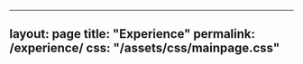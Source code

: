  ---
  layout: page
  title: "Experience"
  permalink: /experience/
  css: "/assets/css/mainpage.css"
  ---
  
  <div class="spacer"></div>
  
  <!-- Step 1 -->
  <div class="experience-step" data-observe>
    <div class="container">
      <div class="circle">
        <p><span class="bold-text">JSPS Research Fellow (DC1)</span><br>
        at the University of Tokyo</p>
      </div>
      <ul class="custom-bullets">
        <li><span class="bold-text">Apr 2016 - Mar 2019</span></li>
        <li>Aug 2017, Aug 2018, Visitor at Perimeter Institute</li>
        <li>Sep 2018 - Oct 2018, Visitor at Cornell University</li>
      </ul>
    </div>
  </div>
  
  <!-- Arrow + Step 2 -->
  <div class="arrow-container" data-observe>
    <svg width="60" height="60" viewBox="0 0 100 100" xmlns="http://www.w3.org/2000/svg">
      <path d="M10,10 C50,90 50,90 90,10" stroke="#A0522D" stroke-width="6" fill="none" stroke-linecap="round"/>
      <polygon points="85,5 95,10 85,15" fill="#A0522D" />
    </svg>
  </div>
  <div class="experience-step" data-observe>
    <div class="container">
      <div class="circle">
        <p><span class="bold-text">Special Postdoctoral Researcher</span><br>
        at RIKEN iTHEMS (Apr 2019 - Mar 2022)</p>
        <p><span class="bold-text">Postdoctoral Researcher</span><br>
        at Cornell University (Sep 2019 - Aug 2020)</p>
      </div>
      <div class="lists-container">
        <ul class="custom-bullets">
          <li><span class="bold-text">Apr 2019 - Mar 2022</span></li>
        </ul>
      </div>
    </div>
  </div>
  
  <!-- Arrow + Step 3 -->
  <div class="arrow-container" data-observe>
    <svg width="60" height="60" viewBox="0 0 100 100" xmlns="http://www.w3.org/2000/svg">
      <path d="M10,10 C50,90 50,90 90,10" stroke="#A0522D" stroke-width="6" fill="none" stroke-linecap="round"/>
      <polygon points="85,5 95,10 85,15" fill="#A0522D" />
    </svg>
  </div>
  <div class="experience-step" data-observe>
    <div class="container">
      <div class="circle">
        <p><span class="bold-text">Research Assistant Professor</span><br>
        at Yukawa Institute for Theoretical Physics (Apr 2022 - Mar 2025)</p>
        <p><span class="bold-text">Postdoctoral Researcher</span><br>
        at Princeton University (USA) (Sep 2022 - Mar 2025)</p>
      </div>
      <ul class="custom-bullets">
        <li><span class="bold-text">Apr 2022 - Mar 2025</span></li>
        <li>JSPS Research Fellow (PD) (Apr 2022 - Sep 2022)</li>
        <li>JSPS Research Fellow (CPD) (Oct 2022 - Mar 2025)</li>
      </ul>
    </div>
  </div>
  
  <!-- Arrow + Step 4 -->
  <div class="arrow-container" data-observe>
    <svg width="60" height="60" viewBox="0 0 100 100" xmlns="http://www.w3.org/2000/svg">
      <path d="M10,10 C50,90 50,90 90,10" stroke="#A0522D" stroke-width="6" fill="none" stroke-linecap="round"/>
      <polygon points="85,5 95,10 85,15" fill="#A0522D" />
    </svg>
  </div>
  <div class="experience-step" data-observe>
    <div class="container">
      <div class="circle">
        <p><span class="bold-text">Assistant Professor (tenured)</span><br>
        at the University of Osaka (Apr 2025 - present)</p>
      </div>
      <ul class="custom-bullets">
        <li>—</li>
      </ul>
    </div>
  </div>
  
  <style>
  .experience-step {
    opacity: 0;
    transform: translateY(30px);
    transition: opacity 0.8s ease-out, transform 0.8s ease-out;
  }
  .experience-step.visible {
    opacity: 1;
    transform: translateY(0);
  }
  .arrow-container {
    display: flex;
    justify-content: center;
    margin: 2rem 0;
    opacity: 0;
    transition: opacity 0.6s ease;
  }
  .arrow-container.visible {
    opacity: 1;
  }
  </style>
  
  <script>
  document.addEventListener("DOMContentLoaded", function () {
    const steps = document.querySelectorAll('[data-observe]');
    let delay = 0;
  
    const observer = new IntersectionObserver((entries, observer) => {
      entries
        .filter(entry => entry.isIntersecting)
        .sort((a, b) => a.target.offsetTop - b.target.offsetTop)
        .forEach((entry, index) => {
          setTimeout(() => {
            entry.target.classList.add("visible");
          }, delay);
          delay += 200;
          observer.unobserve(entry.target);
        });
    }, {
      threshold: 0.1
    });
  
    steps.forEach(step => observer.observe(step));
  });
</script>
